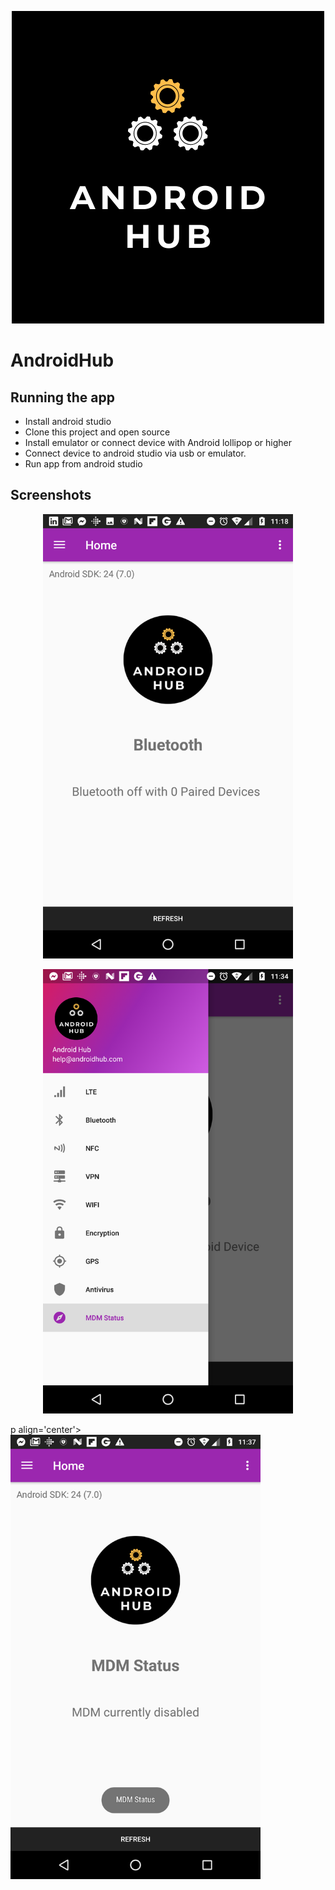 <p align='center'>
    <img src="img/android_hub.png"/>
</p>

# AndroidHub

## Running the app
* Install android studio
* Clone this project and open source
* Install emulator or connect device with Android lollipop or higher
* Connect device to android studio via usb or emulator.
* Run app from android studio

## Screenshots

<p align='center'>
    <img src="img/ble.png" width=400/>
</p>

<p align='center'>
    <img src="img/sidebar.png" width=400/>
</p>

p align='center'>
    <img src="img/mdm.png" width=400/>
</p>


